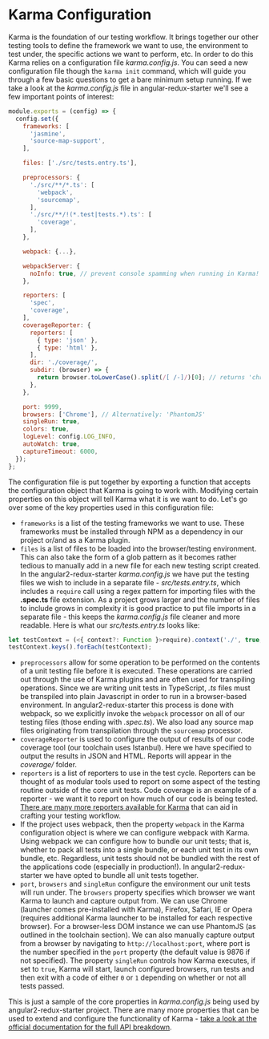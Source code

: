 # Karma Configuration
Karma is the foundation of our testing workflow. It brings together our other testing tools to define the framework we want to use, the environment to test under, the specific actions we want to perform, etc. In order to do this Karma relies on a configuration file *karma.config.js*. You can seed a new configuration file though the `karma init` command, which will guide you through a few basic questions to get a bare minimum setup running. If we take a look at the *karma.config.js* file in angular-redux-starter we'll see a few important points of interest:

```js
module.exports = (config) => {
  config.set({
    frameworks: [
      'jasmine',
      'source-map-support',
    ],

    files: ['./src/tests.entry.ts'],

    preprocessors: {
      './src/**/*.ts': [
        'webpack',
        'sourcemap',
      ],
      './src/**/!(*.test|tests.*).ts': [
        'coverage',
      ],
    },

    webpack: {...},

    webpackServer: {
      noInfo: true, // prevent console spamming when running in Karma!
    },

    reporters: [
      'spec',
      'coverage',
    ],
    coverageReporter: {
      reporters: [
        { type: 'json' },
        { type: 'html' },
      ],
      dir: './coverage/',
      subdir: (browser) => {
        return browser.toLowerCase().split(/[ /-]/)[0]; // returns 'chrome'
      },
    },

    port: 9999,
    browsers: ['Chrome'], // Alternatively: 'PhantomJS'
    singleRun: true,
    colors: true,
    logLevel: config.LOG_INFO,
    autoWatch: true,
    captureTimeout: 6000,
  });
};


```

The configuration file is put together by exporting a function that accepts the configuration object that Karma is going to work with. Modifying certain properties on this object will tell Karma what it is we want to do. Let's go over some of the key properties used in this configuration file:

- `frameworks` is a list of the testing frameworks we want to use. These frameworks must be installed through NPM as a dependency in our project or/and as a Karma plugin.
- `files` is a list of files to be loaded into the browser/testing environment. This can also take the form of a glob pattern as it becomes rather tedious to manually add in a new file for each new testing script created. In the angular2-redux-starter *karma.config.js* we have put the testing files we wish to include in a separate file - *src/tests.entry.ts*, which includes a `require` call using a regex pattern for importing files with the **.spec.ts** file extension. As a project grows larger and the number of files to include grows in complexity it is good practice to put file imports in a separate file - this keeps the *karma.config.js* file cleaner and more readable. Here is what our *src/tests.entry.ts* looks like:

```typescript
let testContext = (<{ context?: Function }>require).context('./', true, /\.test\.ts/);
testContext.keys().forEach(testContext);
```

- `preprocessors` allow for some operation to be performed on the contents of a unit testing file before it is executed. These operations are carried out through the use of Karma plugins and are often used for transpiling operations. Since we are writing unit tests in TypeScript, *.ts* files must be transpiled into plain Javascript in order to run in a browser-based environment. In angular2-redux-starter this process is done with webpack, so we explicitly invoke the `webpack` processor on all of our testing files (those ending with *.spec.ts*). We also load any source map files originating from transpilation through the `sourcemap` processor.
- `coverageReporter` is used to configure the output of results of our code coverage tool (our toolchain uses Istanbul). Here we have specified to output the results in JSON and HTML.  Reports will appear in the *coverage/* folder.
- `reporters` is a list of reporters to use in the test cycle. Reporters can be thought of as modular tools used to report on some aspect of the testing routine outside of the core unit tests. Code coverage is an example of a reporter - we want it to report on how much of our code is being tested. [There are many more reporters available for Karma](https://www.npmjs.com/browse/keyword/karma-reporter) that can aid in crafting your testing workflow.  
- If the project uses webpack, then the property `webpack` in the Karma configuration object is where we can configure webpack with Karma. Using webpack we can configure how to bundle our unit tests; that is, whether to pack all tests into a single bundle, or each unit test in its own bundle, etc. Regardless, unit tests should not be bundled with the rest of the applications code (especially in production!). In angular2-redux-starter we have opted to bundle all unit tests together.
- `port`, `browsers` and `singleRun` configure the environment our unit tests will run under. The `browsers` property specifies which browser we want Karma to launch and capture output from. We can use Chrome (launcher comes pre-installed with Karma), Firefox, Safari, IE or Opera (requires additional Karma launcher to be installed for each respective browser). For a browser-less DOM instance we can use PhantomJS (as outlined in the toolchain section). We can also manually capture output from a browser by navigating to `http://localhost:port`, where port is the number specified in the `port` property (the default value is 9876 if not specified). The property `singleRun` controls how Karma executes, if set to `true`, Karma will start, launch configured browsers, run tests and then exit with a code of either `0` or `1` depending on whether or not all tests passed.

This is just a sample of the core properties in *karma.config.js* being used by angular2-redux-starter project. There are many more properties that can be used to extend and configure the functionality of Karma - [take a look at the official documentation for the full API breakdown](http://karma-runner.github.io/0.13/config/configuration-file.html).
